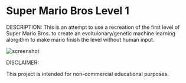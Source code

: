 Super Mario Bros Level 1
=============
DESCRIPTION:
This is an attempt to use a recreation of the first level of Super Mario Bros. to create an evoltuionary/genetic machine learning alorgithm to make mario finish the level without human input. 


![screenshot](https://raw.github.com/justinmeister/Mario-Level-1/master/screenshot.png)

DISCLAIMER:

This project is intended for non-commercial educational purposes.
